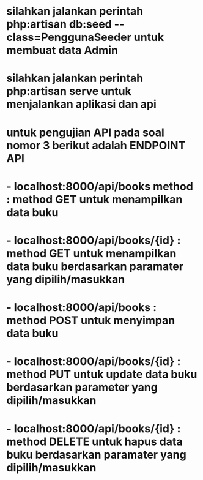 # silahkan jalankan perintah php:artisan db:seed --class=PenggunaSeeder untuk membuat data Admin
# silahkan jalankan perintah php:artisan serve untuk menjalankan aplikasi dan api
# untuk pengujian API pada soal nomor 3 berikut adalah ENDPOINT API
# - localhost:8000/api/books method : method GET untuk menampilkan data buku
# - localhost:8000/api/books/{id} : method GET untuk menampilkan data buku berdasarkan paramater yang dipilih/masukkan
# - localhost:8000/api/books : method POST untuk menyimpan data buku
# - localhost:8000/api/books/{id} : method PUT untuk update data buku berdasarkan parameter yang dipilih/masukkan
# - localhost:8000/api/books/{id} : method DELETE untuk hapus data buku berdasarkan paramater yang dipilih/masukkan
